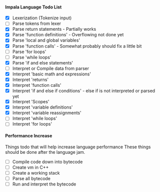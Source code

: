 #### Impala Language Todo List

- [x]  Lexerization (Tokenize input)
- [ ]  Parse tokens from lexer
  - [x]  Parse return statements
    - Partially works
  - [x]  Parse 'function definitions'
    - Overflowing not done yet
  - [x]  Parse 'local and global variables'
  - [x]  Parse 'function calls'
    - Somewhat probably should fix a little bit
  - [ ]  Parse 'for loops'
  - [ ]  Parse 'while loops'
  - [x]  Parse 'if and else statements'
- [ ]  Interpret or Compile data from parser
  - [x]  Interpret 'basic math and expressions'
  - [x]  Interpret 'returns'
  - [x]  Interpret 'function calls'
  - [x]  Interpret 'if and else if conditions'
    - else if is not interpreted or parsed yet
  - [x]  Interpret 'Scopes'
  - [x]  Interpret 'variable definitions'
  - [x]  Interpret 'variable reassignments'
  - [ ]  Interpret 'while loops'
  - [ ]  Interpret 'for loops'

#### Performance Increase

Things todo that will help increase language performance
These things should be done after the language jam.

- [ ]  Compile code down into bytecode
- [ ]  Create vm in C++
- [ ]  Create a working stack
- [ ]  Parse all bytecode
- [ ]  Run and interpret the bytecode
